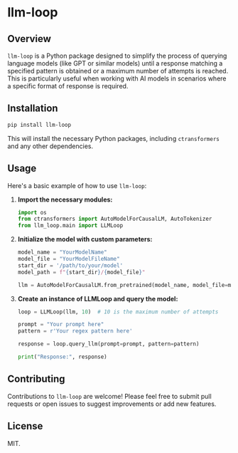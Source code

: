 # llm-loop

## Overview

`llm-loop` is a Python package designed to simplify the process of querying language models (like GPT or similar models) until a response matching a specified pattern is obtained or a maximum number of attempts is reached. This is particularly useful when working with AI models in scenarios where a specific format of response is required.

## Installation

```bash
pip install llm-loop
```

   This will install the necessary Python packages, including `ctransformers` and any other dependencies.

## Usage

Here's a basic example of how to use `llm-loop`:

1. **Import the necessary modules:**
   ```python
   import os
   from ctransformers import AutoModelForCausalLM, AutoTokenizer
   from llm_loop.main import LLMLoop
   ```

2. **Initialize the model with custom parameters:**
   ```python
   model_name = "YourModelName"
   model_file = "YourModelFileName"
   start_dir = '/path/to/your/model'
   model_path = f"{start_dir}/{model_file}"

   llm = AutoModelForCausalLM.from_pretrained(model_name, model_file=model_path, model_type='YourModelType', gpu_layers=YourGPULayers)
   ```

3. **Create an instance of LLMLoop and query the model:**
   ```python
   loop = LLMLoop(llm, 10)  # 10 is the maximum number of attempts

   prompt = "Your prompt here"
   pattern = r'Your regex pattern here'

   response = loop.query_llm(prompt=prompt, pattern=pattern)

   print("Response:", response)
   ```

## Contributing

Contributions to `llm-loop` are welcome! Please feel free to submit pull requests or open issues to suggest improvements or add new features.

## License

MIT.
